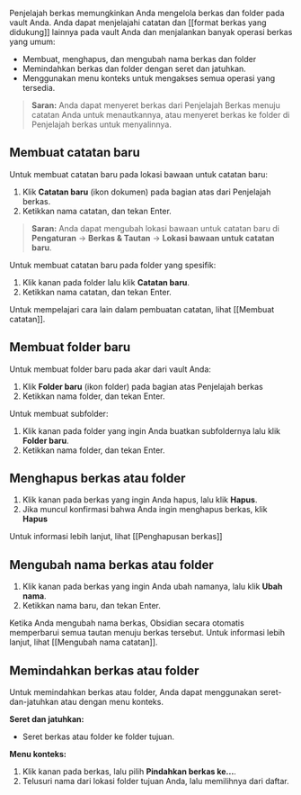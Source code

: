 Penjelajah berkas memungkinkan Anda mengelola berkas dan folder pada vault Anda. Anda dapat menjelajahi catatan dan [[format berkas yang didukung]] lainnya pada vault Anda dan menjalankan banyak operasi berkas yang umum:

- Membuat, menghapus, dan mengubah nama berkas dan folder
- Memindahkan berkas dan folder dengan seret dan jatuhkan.
- Menggunakan menu konteks untuk mengakses semua operasi yang tersedia.

> **Saran:** Anda dapat menyeret berkas dari Penjelajah Berkas menuju catatan Anda untuk menautkannya, atau menyeret berkas ke folder di Penjelajah berkas untuk menyalinnya.

## Membuat catatan baru

Untuk membuat catatan baru pada lokasi bawaan untuk catatan baru:

1. Klik **Catatan baru** (ikon dokumen) pada bagian atas dari Penjelajah berkas.
2. Ketikkan nama catatan, dan tekan Enter.

> **Saran:** Anda dapat mengubah lokasi bawaan untuk catatan baru di **Pengaturan** -> **Berkas & Tautan** -> **Lokasi bawaan untuk catatan baru**.

Untuk membuat catatan baru pada folder yang spesifik:

1. Klik kanan pada folder lalu klik **Catatan baru**.
2. Ketikkan nama catatan, dan tekan Enter.

Untuk mempelajari cara lain dalam pembuatan catatan, lihat [[Membuat catatan]].

## Membuat folder baru

Untuk membuat folder baru pada akar dari vault Anda:

1. Klik **Folder baru** (ikon folder) pada bagian atas Penjelajah berkas
2. Ketikkan nama folder, dan tekan Enter.

Untuk membuat subfolder:

1. Klik kanan pada folder yang ingin Anda buatkan subfoldernya lalu klik **Folder baru**.
2. Ketikkan nama folder, dan tekan Enter.

## Menghapus berkas atau folder

1. Klik kanan pada berkas yang ingin Anda hapus, lalu klik **Hapus**.
2. Jika muncul konfirmasi bahwa Anda ingin menghapus berkas, klik **Hapus**

Untuk informasi lebih lanjut, lihat [[Penghapusan berkas]]

## Mengubah nama berkas atau folder

1. Klik kanan pada berkas yang ingin Anda ubah namanya, lalu klik **Ubah nama**.
2. Ketikkan nama baru, dan tekan Enter.

Ketika Anda mengubah nama berkas, Obsidian secara otomatis memperbarui semua tautan menuju berkas tersebut. Untuk informasi lebih lanjut, lihat [[Mengubah nama catatan]].

## Memindahkan berkas atau folder

Untuk memindahkan berkas atau folder, Anda dapat menggunakan seret-dan-jatuhkan atau dengan menu konteks.

**Seret dan jatuhkan:**

- Seret berkas atau folder ke folder tujuan.

**Menu konteks:**

1. Klik kanan pada berkas, lalu pilih **Pindahkan berkas ke...**.
2. Telusuri nama dari lokasi folder tujuan Anda, lalu memilihnya dari daftar.
